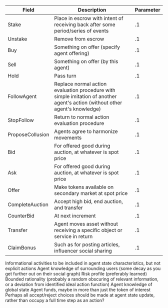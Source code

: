 Field                 |             Description    |       Parameter
----------------------|----------------------------|------------------------
Stake                 | Place in escrow with intent of receiving back after some period/series of events  | .1
Unstake               | Remove from escrow                          | .1
Buy                   | Something on offer (specify agent offering) | .1
Sell                  | Something on offer (by this agent)         | .1
Hold                  | Pass turn            | .1
FollowAgent           | Replace normal action evaluation procedure with simple imitation of another agent's action (without other agent's knowledge)         | .1
StopFollow            | Return to normal action evaluation procedure   | .1 
ProposeCollusion      | Agents agree to harmonize movements           | .1
Bid                   | For offered good during auction, at whatever is spot price  | .1
Ask                   | For offered good during auction, at whatever is spot price  | .1
Offer                 | Make tokens available on secondary market at spot price   | .1
CompleteAuction       | Accept high bid, end auction, and transfer      | .1
CounterBid            | At next increment           | .1
Transfer              | Agent moves asset without receiving a specific object or service in return    | .1
ClaimBonus            | Such as for posting articles, influencer social sharing    | .1

Informational activities to be included in agent state characteristics, but not explicit actions
Agent knowledge of surrounding users (some decay as you get further out on their social graph)
Risk profile (preferably learned)
Bounded rationality (probably a random obscuring of relevant information, or a deviation from identified ideal action function)
Agent knowledge of global state
Agent funds, maybe in more than just the token of interest
Perhaps all accept/reject choices should be made at agent state update, rather than occupy a full time step as an action?
